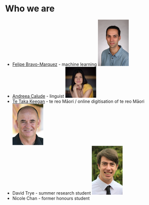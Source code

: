 # Who we are
* [Felipe Bravo-Marquez](https://felipebravom.com/) - machine learning   <img src="../pics/FelipeBravo.jpg" alt="Felipe" width="100"/>
* [Andreea Calude](https://www.calude.net/andreea/) - linguist <img src="../pics/AndreeaCalude.jpg" alt="Andreea" width="100"/>
* [Te Taka Keegan](https://www.cms.waikato.ac.nz/people/tetaka) - te reo Māori / online digitisation of te reo Māori <img src="../pics/TeTaka.jpg" alt="TeTaka" width="100"/>
* David Trye - summer research student <img src="../pics/DavidTrye.jpg" alt="David" width="100"/>
* Nicole Chan - former honours student






